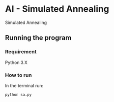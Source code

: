 # AI - Simulated Annealing
Simulated Annealing

## Running the program
### Requirement
Python 3.X
### How to run
In the terminal run:
```
python sa.py
```


